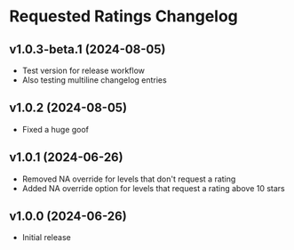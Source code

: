 # Requested Ratings Changelog
## v1.0.3-beta.1 (2024-08-05)
- Test version for release workflow
- Also testing multiline changelog entries

## v1.0.2 (2024-08-05)
- Fixed a huge goof

## v1.0.1 (2024-06-26)
- Removed NA override for levels that don't request a rating
- Added NA override option for levels that request a rating above 10 stars

## v1.0.0 (2024-06-26)
- Initial release